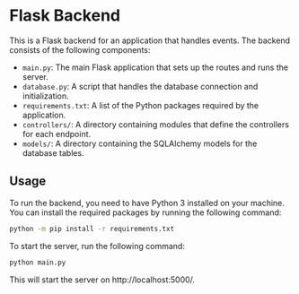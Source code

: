 # Flask Backend
This is a Flask backend for an application that handles events. The backend consists of the following components:

* `main.py`: The main Flask application that sets up the routes and runs the server.
* `database.py`: A script that handles the database connection and initialization.
* `requirements.txt`: A list of the Python packages required by the application.
* `controllers/`: A directory containing modules that define the controllers for each endpoint.
* `models/`: A directory containing the SQLAlchemy models for the database tables.

## Usage
To run the backend, you need to have Python 3 installed on your machine. You can install the required packages by running the following command:

```bash
python -m pip install -r requirements.txt
```

To start the server, run the following command:

```bash
python main.py
```

This will start the server on http://localhost:5000/.